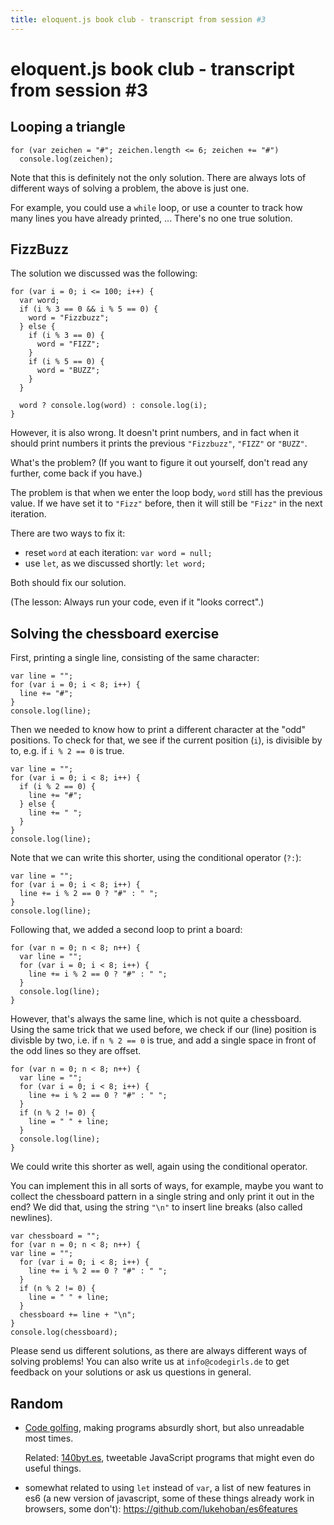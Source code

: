 ```yaml
---
title: eloquent.js book club - transcript from session #3
---
```


# eloquent.js book club - transcript from session #3

## Looping a triangle

    for (var zeichen = "#"; zeichen.length <= 6; zeichen += "#")
      console.log(zeichen);

Note that this is definitely not the only solution.  There are
always lots of different ways of solving a problem, the above is
just one.

For example, you could use a `while` loop, or use a counter to
track how many lines you have already printed, ...  There's no
one true solution.

## FizzBuzz

The solution we discussed was the following:

    for (var i = 0; i <= 100; i++) {
      var word;
      if (i % 3 == 0 && i % 5 == 0) {
        word = "Fizzbuzz";
      } else {
        if (i % 3 == 0) {
          word = "FIZZ";
        }
        if (i % 5 == 0) {
          word = "BUZZ";
        }
      }
      
      word ? console.log(word) : console.log(i);
    }

However, it is also wrong.  It doesn't print numbers, and in fact
when it should print numbers it prints the previous `"Fizzbuzz"`,
`"FIZZ"` or `"BUZZ"`.

What's the problem?  (If you want to figure it out yourself,
don't read any further, come back if you have.)

The problem is that when we enter the loop body, `word` still has
the previous value.  If we have set it to `"Fizz"` before, then
it will still be `"Fizz"` in the next iteration.

There are two ways to fix it:

- reset `word` at each iteration: `var word = null;`
- use `let`, as we discussed shortly: `let word;`

Both should fix our solution.

(The lesson:  Always run your code, even if it "looks correct".)

## Solving the chessboard exercise

First, printing a single line, consisting of the same character:

    var line = "";
    for (var i = 0; i < 8; i++) {
      line += "#";
    }
    console.log(line);

Then we needed to know how to print a different character at the
"odd" positions.  To check for that, we see if the current position
(`i`), is divisible by to, e.g. if `i % 2 == 0` is true.

    var line = "";
    for (var i = 0; i < 8; i++) {
      if (i % 2 == 0) {
        line += "#";
      } else {
        line += " ";
      }
    }
    console.log(line);

Note that we can write this shorter, using the conditional operator (`?:`):


    var line = "";
    for (var i = 0; i < 8; i++) {
      line += i % 2 == 0 ? "#" : " ";
    }
    console.log(line);

Following that, we added a second loop to print a board:

    for (var n = 0; n < 8; n++) {
      var line = "";
      for (var i = 0; i < 8; i++) {
        line += i % 2 == 0 ? "#" : " ";
      }
      console.log(line);
    }

However, that's always the same line, which is not quite a chessboard.
Using the same trick that we used before, we check if our (line)
position is divisble by two, i.e. if `n % 2 == 0` is true, and
add a single space in front of the odd lines so they are offset.


    for (var n = 0; n < 8; n++) {
      var line = "";
      for (var i = 0; i < 8; i++) {
        line += i % 2 == 0 ? "#" : " ";
      }
      if (n % 2 != 0) {
        line = " " + line;
      }
      console.log(line);
    }

We could write this shorter as well, again using the conditional
operator.

You can implement this in all sorts of ways, for example, maybe
you want to collect the chessboard pattern in a single string
and only print it out in the end?  We did that, using the string
`"\n"` to insert line breaks (also called newlines).

    var chessboard = "";
    for (var n = 0; n < 8; n++) {
    var line = "";
      for (var i = 0; i < 8; i++) {
        line += i % 2 == 0 ? "#" : " ";
      }
      if (n % 2 != 0) {
        line = " " + line;
      }
      chessboard += line + "\n";
    }
    console.log(chessboard);

Please send us different solutions, as there are always different
ways of solving problems!  You can also write us at `info@codegirls.de`
to get feedback on your solutions or ask us questions in general.

## Random

- [Code golfing](https://en.wikipedia.org/wiki/Code_golf), making
    programs absurdly short, but also unreadable most times.

    Related: [140byt.es](http://www.140byt.es/), tweetable JavaScript
    programs that might even do useful things.
- somewhat related to using `let` instead of `var`, a list of
    new features in es6 (a new version of javascript, some of
    these things already work in browsers, some don't):
    <https://github.com/lukehoban/es6features>

